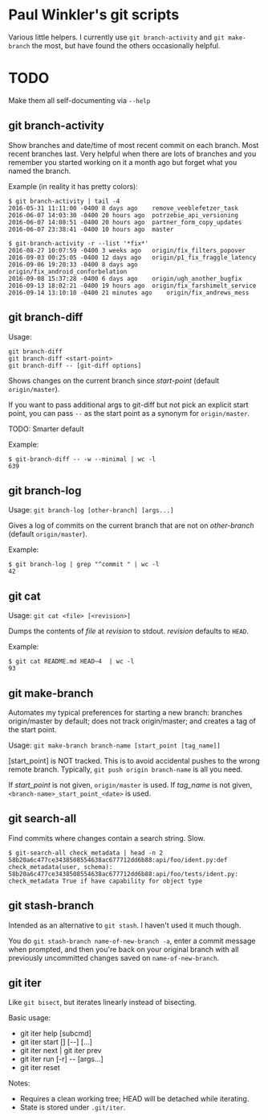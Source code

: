 # Paul Winkler's git scripts

Various little helpers.  I currently use `git branch-activity` and `git
make-branch` the most, but have found the others occasionally helpful.

# TODO

Make them all self-documenting via `--help`


## git branch-activity

Show branches and date/time of most recent commit on each branch.
Most recent branches last.  Very helpful when there are lots of branches
and you remember you started working on it a month ago but forget what
you named the branch.

Example (in reality it has pretty colors):

```
$ git branch-activity | tail -4
2016-05-31 11:11:00 -0400 8 days ago	remove_veeblefetzer_task
2016-06-07 14:03:30 -0400 20 hours ago	potrzebie_api_versioning
2016-06-07 14:08:51 -0400 20 hours ago	partner_form_copy_updates
2016-06-07 23:38:41 -0400 10 hours ago	master
```

```
$ git-branch-activity -r --list '*fix*'
2016-08-27 10:07:59 -0400 3 weeks ago	origin/fix_filters_popover
2016-09-03 00:25:05 -0400 12 days ago	origin/p1_fix_fraggle_latency
2016-09-06 19:20:33 -0400 8 days ago	origin/fix_android_conforbelation
2016-09-08 15:37:28 -0400 6 days ago	origin/ugh_another_bugfix
2016-09-13 18:02:21 -0400 19 hours ago	origin/fix_farshimelt_service
2016-09-14 13:10:10 -0400 21 minutes ago	origin/fix_andrews_mess

```

## git branch-diff

Usage:
```
git branch-diff
git branch-diff <start-point>
git branch-diff -- [git-diff options]
```

Shows changes on the current branch since *start-point* (default
`origin/master`).

If you want to pass additional args to git-diff but not pick an explicit start
point, you can pass `--` as the start point as a synonym for `origin/master`.

TODO: Smarter default

Example:

```
$ git-branch-diff -- -w --minimal | wc -l
639
```

## git branch-log

Usage: `git branch-log [other-branch] [args...]`

Gives a log of commits on the current branch that are not on *other-branch*
(default `origin/master`).

Example:

```
$ git branch-log | grep "^commit " | wc -l
42
```

## git cat

Usage: `git cat <file> [<revision>]`

Dumps the contents of *file* at *revision* to stdout.
*revision* defaults to `HEAD`.

Example:

```
$ git cat README.md HEAD~4  | wc -l
93
```


## git make-branch

Automates my typical preferences for starting a new branch: branches
origin/master by default; does not track origin/master;
and creates a tag of the start point.

Usage: `git make-branch branch-name [start_point [tag_name]]`

[start_point] is NOT tracked.
This is to avoid accidental pushes to the wrong remote branch.
Typically, `git push origin branch-name` is all you need.

If *start_point* is not given, `origin/master` is used.
If *tag_name* is not given, `<branch-name>_start_point_<date>`
is used.

## git search-all

Find commits where changes contain a search string.  Slow.

```
$ git-search-all check_metadata | head -n 2
58b20a6c477ce3438508554638ac677712dd6b88:api/foo/ident.py:def check_metadata(user, schema):
58b20a6c477ce3438508554638ac677712dd6b88:api/foo/tests/ident.py:        check_metadata True if have capability for object type
```

## git stash-branch

Intended as an alternative to `git stash`. I haven't used it much though.

You do `git stash-branch name-of-new-branch -a`, enter a commit message when
prompted, and then you're back on your original branch with all previously
uncommitted changes saved on `name-of-new-branch`.

## git iter

Like `git bisect`, but iterates linearly instead of bisecting.

Basic usage:
- git iter help [subcmd]
- git iter start <first> [<last>] [--] [<pathspec>...]
- git iter next | git iter prev
- git iter run [-r] -- <cmd> [args...]
- git iter reset

Notes:
- Requires a clean working tree; HEAD will be detached while iterating.
- State is stored under `.git/iter`.
